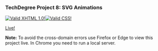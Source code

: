 ### TechDegree Project 8: SVG Animations
[![Valid XHTML 1.0!](http://www.w3.org/Icons/valid-xhtml10)](https://validator.w3.org/check?uri=https://masihtak.github.io/TD-Project8/)[![Valid CSS!](http://www.w3.org/Icons/valid-css.png)](https://jigsaw.w3.org/css-validator/validator?uri=https://masihtak.github.io/TD-Project8/)

[Live!](https://masihtak.github.io/TD-Project8/)

**Note:** To avoid the cross-domain errors use Firefox or Edge to view this project live. In Chrome you need to run a local server.
